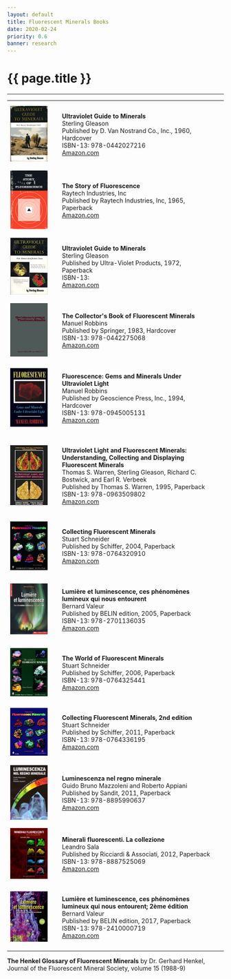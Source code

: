 ```yaml
---
layout: default
title: Fluorescent Minerals Books
date: 2020-02-24
priority: 0.6
banner: research
---
```


{{ page.title }}
=====
---

<table style="width:100%;border-collapse:collapse;">

<tr>
<td style="width:20%;padding:5pt"><img src="/img/fluobooks/gleason-1960.jpg" alt=" cover" style="width:100%"/></td>
<td style="padding:20pt">
<b>Ultraviolet Guide to Minerals</b><br>
Sterling Gleason<br>
Published by D. Van Nostrand Co., Inc., 1960, Hardcover<br>
ISBN-13: 978-0442027216<br>
<a href="https://www.amazon.com/dp/0442027214/" target="_blank" >Amazon.com</a>
</td>
</tr>

<tr>
<td style="width:20%;padding:5pt"><img src="/img/fluobooks/raytech-1965.jpg" alt=" cover" style="width:100%"/></td>
<td style="padding:20pt">
<b>The Story of Fluorescence</b><br>
Raytech Industries, Inc<br>
Published by Raytech Industries, Inc, 1965, Paperback<br>
<a href="https://www.amazon.com/dp/B008PTLKH0/" target="_blank" >Amazon.com</a>
</td>
</tr>

<tr>
<td style="width:20%;padding:5pt"><img src="/img/fluobooks/gleason-1972.jpg" alt=" cover" style="width:100%"/></td>
<td style="padding:20pt">
<b>Ultraviolet Guide to Minerals</b><br>
Sterling Gleason<br>
Published by Ultra-Violet Products, 1972, Paperback<br>
ISBN-13: <br>
<a href="https://www.amazon.com/dp/B002J2566A/" target="_blank" >Amazon.com</a>
</td>
</tr>

<tr>
<td style="width:20%;padding:5pt"><img src="/img/fluobooks/robbins-1983.jpg" alt=" cover" style="width:100%"/></td>
<td style="padding:20pt">
<b>The Collector's Book of Fluorescent Minerals</b><br>
Manuel Robbins<br>
Published by Springer, 1983, Hardcover<br>
ISBN-13: 978-0442275068<br>
<a href="https://www.amazon.com/dp/0442275064/" target="_blank" >Amazon.com</a>
</td>
</tr>

<tr>
<td style="width:20%;padding:5pt"><img src="/img/fluobooks/robbins-1994.jpg" alt="Robbins 1994 cover" style="width:100%"/></td>
<td style="padding:20pt">
<b>Fluorescence: Gems and Minerals Under Ultraviolet Light</b><br>
Manuel Robbins<br>
Published by Geoscience Press, Inc., 1994, Hardcover<br>
ISBN-13: 978-0945005131<br>
<a href="https://www.amazon.com/dp/094500513X/" target="_blank" >Amazon.com</a>
</td>
</tr>

<tr>
<td style="width:20%;padding:5pt"><img src="/img/fluobooks/warren-1995.jpg" alt=" cover" style="width:100%"/></td>
<td style="padding:20pt">
<b>Ultraviolet Light and Fluorescent Minerals: Understanding, Collecting and Displaying Fluorescent Minerals</b><br>
Thomas S. Warren, Sterling Gleason, Richard C. Bostwick, and Earl R. Verbeek<br>
Published by Thomas S. Warren, 1995, Paperback<br>
ISBN-13: 978-0963509802<br>
<a href="https://www.amazon.com/dp/0963509802/" target="_blank" >Amazon.com</a>
</td>
</tr>

<tr>
<td style="width:20%;padding:5pt"><img src="/img/fluobooks/schneider-2004.jpg" alt=" cover" style="width:100%"/></td>
<td style="padding:20pt">
<b>Collecting Fluorescent Minerals</b><br>
Stuart Schneider<br>
Published by Schiffer, 2004, Paperback<br>
ISBN-13: 978-0764320910<br>
<a href="https://www.amazon.com/dp/0764320912/" target="_blank" >Amazon.com</a>
</td>
</tr>

<tr>
<td style="width:20%;padding:5pt"><img src="/img/fluobooks/valeur-2005.jpg" alt=" cover" style="width:100%"/></td>
<td style="padding:20pt">
<b>Lumière et luminescence, ces phénomènes lumineux qui nous entourent</b><br>
Bernard Valeur<br>
Published by BELIN edition, 2005, Paperback<br>
ISBN-13: 978-2701136035<br>
<a href="https://www.amazon.com/dp/2701136032/" target="_blank" >Amazon.com</a>
</td>
</tr>

<tr>
<td style="width:20%;padding:5pt"><img src="/img/fluobooks/schneider-2006.jpg" alt=" cover" style="width:100%"/></td>
<td style="padding:20pt">
<b>The World of Fluorescent Minerals</b><br>
Stuart Schneider<br>
Published by Schiffer, 2006, Paperback<br>
ISBN-13: 978-0764325441<br>
<a href="https://www.amazon.com/dp/0764325442/" target="_blank" >Amazon.com</a>
</td>
</tr>

<tr>
<td style="width:20%;padding:5pt"><img src="/img/fluobooks/schneider-2011.jpg" alt=" cover" style="width:100%"/></td>
<td style="padding:20pt">
<b>Collecting Fluorescent Minerals, 2nd edition</b><br>
Stuart Schneider<br>
Published by Schiffer, 2011, Paperback<br>
ISBN-13: 978-0764336195<br>
<a href="https://www.amazon.com/dp/0764336193/" target="_blank" >Amazon.com</a>
</td>
</tr>

<tr>
<td style="width:20%;padding:5pt"><img src="/img/fluobooks/mazzoleni-2011.jpg" alt=" cover" style="width:100%"/></td>
<td style="padding:20pt">
<b>Luminescenza nel regno minerale</b><br>
Guido Bruno Mazzoleni and Roberto Appiani<br>
Published by Sandit, 2011, Paperback<br>
ISBN-13: 978-8895990637<br>
<a href="https://www.amazon.com/dp/8895990633/" target="_blank" >Amazon.com</a>
</td>
</tr>

<tr>
<td style="width:20%;padding:5pt"><img src="/img/fluobooks/sala-2012.jpg" alt=" cover" style="width:100%"/></td>
<td style="padding:20pt">
<b>Minerali fluorescenti. La collezione</b><br>
Leandro Sala<br>
Published by Ricciardi & Associati, 2012, Paperback<br>
ISBN-13: 978-8887525069<br>
<a href="https://www.amazon.com/dp/8887525064/" target="_blank" >Amazon.com</a>
</td>
</tr>

<tr>
<td style="width:20%;padding:5pt"><img src="/img/fluobooks/valeur-2017.jpg" alt=" cover" style="width:100%"/></td>
<td style="padding:20pt">
<b>Lumière et luminescence, ces phénomènes lumineux qui nous entourent; 2ème édition</b><br>
Bernard Valeur<br>
Published by BELIN edition, 2017, Paperback<br>
ISBN-13: 978-2410000719<br>
<a href="https://www.amazon.com/dp/2410000711/" target="_blank" >Amazon.com</a>
</td>
</tr>

</table>


<b>The Henkel Glossary of Fluorescent Minerals</b> by Dr. Gerhard Henkel, Journal of the Fluorescent Mineral Society, volume 15 (1988-9)

